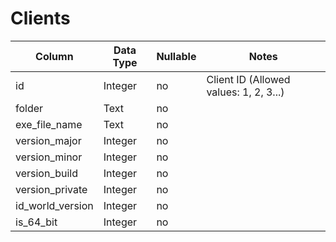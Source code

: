 # Clients

| Column  | Data Type | Nullable | Notes |
| ------- | --------- | -------- | ----- |
| id | Integer | no | Client ID (Allowed values: 1, 2, 3...) |
| folder | Text | no |  |
| exe_file_name | Text | no |  |
| version_major | Integer | no |  |
| version_minor | Integer | no |  |
| version_build | Integer | no |  |
| version_private | Integer | no |  |
| id_world_version | Integer | no |  |
| is_64_bit | Integer | no |  |
